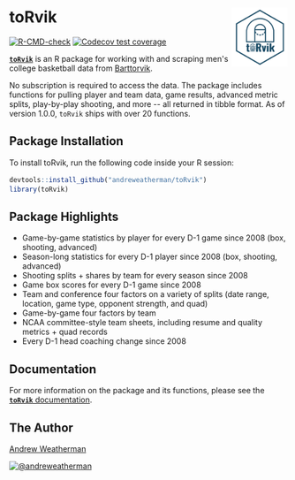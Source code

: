 # **toRvik** <a href="http://www.torvik.dev/"><img src="man/figures/logo.png" align="right" width="20%" min-width="100px"/></a>
 
 <!-- badges: start -->
  [![R-CMD-check](https://github.com/andreweatherman/toRvik/workflows/R-CMD-check/badge.svg)](https://github.com/andreweatherman/toRvik/actions)
 [![Codecov test coverage](https://codecov.io/gh/andreweatherman/toRvik/branch/main/graph/badge.svg)](https://app.codecov.io/gh/andreweatherman/toRvik?branch=main)
  <!-- badges: end -->
 
 [**`toRvik`**](https://github.com/andreweatherman/toRvik) is an R package for working with and scraping men's college basketball data from [Barttorvik](https://barttorvik.com/#). 
 
No subscription is required to access the data. The package includes functions for pulling player and team data, game results, advanced metric splits, play-by-play shooting, and more -- all returned in tibble format. As of version 1.0.0, `toRvik` ships with over 20 functions.
   
## **Package Installation**
To install toRvik, run the following code inside your R session:
```r
devtools::install_github("andreweatherman/toRvik")
library(toRvik)
```
## **Package Highlights**

- Game-by-game statistics by player for every D-1 game since 2008 (box, shooting, advanced) 
- Season-long statistics for every D-1 player since 2008 (box, shooting, advanced)
- Shooting splits + shares by team for every season since 2008
- Game box scores for every D-1 game since 2008
- Team and conference four factors on a variety of splits (date range, location, game type, opponent strength, and quad)
- Game-by-game four factors by team
- NCAA committee-style team sheets, including resume and quality metrics + quad records
- Every D-1 head coaching change since 2008

## **Documentation**

For more information on the package and its functions, please see
the [**`toRvik`** documentation](https://andreweatherman.github.io/toRvik/index.html).

## **The Author**

[Andrew Weatherman](https://www.linkedin.com/in/andrewweatherman/)

<a href="https://twitter.com/andreweatherman" target="blank"><img src="https://img.shields.io/twitter/follow/andreweatherman?color=blue&label=%40andreweatherman&logo=twitter&style=for-the-badge" alt="@andreweatherman" /></a>
    
    
